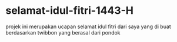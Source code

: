 # selamat-idul-fitri-1443-H
projek ini merupakan ucapan selamat idul fitri dari saya yang di buat berdasarkan twibbon yang berasal dari pondok
